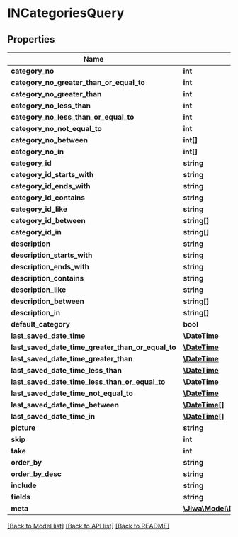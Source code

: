 # INCategoriesQuery

## Properties
Name | Type | Description | Notes
------------ | ------------- | ------------- | -------------
**category_no** | **int** |  | [optional] 
**category_no_greater_than_or_equal_to** | **int** |  | [optional] 
**category_no_greater_than** | **int** |  | [optional] 
**category_no_less_than** | **int** |  | [optional] 
**category_no_less_than_or_equal_to** | **int** |  | [optional] 
**category_no_not_equal_to** | **int** |  | [optional] 
**category_no_between** | **int[]** |  | [optional] 
**category_no_in** | **int[]** |  | [optional] 
**category_id** | **string** |  | [optional] 
**category_id_starts_with** | **string** |  | [optional] 
**category_id_ends_with** | **string** |  | [optional] 
**category_id_contains** | **string** |  | [optional] 
**category_id_like** | **string** |  | [optional] 
**category_id_between** | **string[]** |  | [optional] 
**category_id_in** | **string[]** |  | [optional] 
**description** | **string** |  | [optional] 
**description_starts_with** | **string** |  | [optional] 
**description_ends_with** | **string** |  | [optional] 
**description_contains** | **string** |  | [optional] 
**description_like** | **string** |  | [optional] 
**description_between** | **string[]** |  | [optional] 
**description_in** | **string[]** |  | [optional] 
**default_category** | **bool** |  | [optional] 
**last_saved_date_time** | [**\DateTime**](\DateTime.md) |  | [optional] 
**last_saved_date_time_greater_than_or_equal_to** | [**\DateTime**](\DateTime.md) |  | [optional] 
**last_saved_date_time_greater_than** | [**\DateTime**](\DateTime.md) |  | [optional] 
**last_saved_date_time_less_than** | [**\DateTime**](\DateTime.md) |  | [optional] 
**last_saved_date_time_less_than_or_equal_to** | [**\DateTime**](\DateTime.md) |  | [optional] 
**last_saved_date_time_not_equal_to** | [**\DateTime**](\DateTime.md) |  | [optional] 
**last_saved_date_time_between** | [**\DateTime[]**](\DateTime.md) |  | [optional] 
**last_saved_date_time_in** | [**\DateTime[]**](\DateTime.md) |  | [optional] 
**picture** | **string** |  | [optional] 
**skip** | **int** |  | [optional] 
**take** | **int** |  | [optional] 
**order_by** | **string** |  | [optional] 
**order_by_desc** | **string** |  | [optional] 
**include** | **string** |  | [optional] 
**fields** | **string** |  | [optional] 
**meta** | [**\Jiwa\Model\DictionaryStringString_**](DictionaryStringString_.md) |  | [optional] 

[[Back to Model list]](../README.md#documentation-for-models) [[Back to API list]](../README.md#documentation-for-api-endpoints) [[Back to README]](../README.md)


